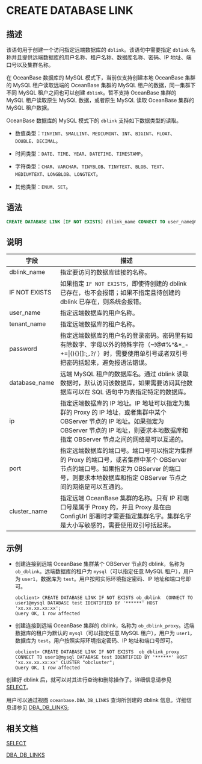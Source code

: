 # CREATE DATABASE LINK

## 描述

该语句用于创建一个访问指定远端数据库的 `dblink`。该语句中需要指定 `dblink` 名称并且提供远端数据库的用户名称、租户名称、数据库名称、密码、IP 地址、端口号以及集群名称。

在 OceanBase 数据库的 MySQL 模式下，当前仅支持创建本地 OceanBase 集群的 MySQL 租户读取远端的 OceanBase 集群的 MySQL 租户的数据，同一集群下不同 MySQL 租户之间也可以创建 `dblink`。暂不支持 OceanBase 集群的 MySQL 租户读取原生 MySQL 数据，或者原生 MySQL 读取 OceanBase 集群的 MySQL 租户数据。

OceanBase 数据库的 MySQL 模式下的 `dblink`  支持如下数据类型的读取。

* 数值类型：`TINYINT`、`SMALLINT`、`MEDIUMINT`、`INT`、`BIGINT`、`FLOAT`、`DOUBLE`、`DECIMAL`。

* 时间类型：`DATE`、`TIME`、`YEAR`、`DATETIME`、`TIMESTAMP`。

* 字符类型：`CHAR`、`VARCHAR`、`TINYBLOB`、`TINYTEXT`、`BLOB`、`TEXT`、`MEDIUMTEXT`、`LONGBLOB`、`LONGTEXT`。

* 其他类型：`ENUM`、`SET`。

## 语法

```sql
CREATE DATABASE LINK [IF NOT EXISTS] dblink_name CONNECT TO user_name@tenant_name DATABASE database_name IDENTIFIED BY password HOST 'ip:port' [CLUSTER cluster_name];
```

## 说明

| 字段 | 描述 |
| --- | --- |
| dblink_name | 指定要访问的数据库链接的名称。 |
| IF NOT EXISTS | 如果指定 `IF NOT EXISTS`，即使待创建的 dblink 已存在，也不会报错；如果不指定且待创建的 dblink 已存在，则系统会报错。 |
| user_name | 指定远端数据库的用户名称。 |
| tenant_name | 指定远端数据库的租户名称。 |
| password | 指定远端数据库的用户名的登录密码。密码里有如有除数字、字母以外的特殊字符（~!@#%^&*_-+=&#124;(){}[]:;,.?/ ）时，需要使用单引号或者双引号把密码括起来，避免报语法错误。 |
| database_name | 远端 MySQL 租户的数据库名。通过 dblink 读取数据时，默认访问该数据库，如果需要访问其他数据库可以在 SQL 语句中为表指定特定的数据库。|
| ip | 指定远端数据库的 IP 地址。IP 地址可以指定为集群的 Proxy 的 IP 地址，或者集群中某个 OBServer 节点的 IP 地址。如果指定为 OBServer 节点的 IP 地址，则要求本地数据库和指定 OBServer 节点之间的网络是可以互通的。 |
| port | 指定远端数据库的端口号。端口号可以指定为集群的 Proxy 的端口号，或者集群中某个 OBServer 节点的端口号。如果指定为 OBServer 的端口号，则要求本地数据库和指定 OBServer 节点之间的网络是可以互通的。 |
| cluster_name | 指定远端 OceanBase 集群的名称。只有 IP 和端口号是属于 Proxy 的，并且 Proxy 是在由 ConfigUrl 部署时才需要指定集群名字。集群名字是大小写敏感的，需要使用双引号括起来。 |


## 示例

* 创建连接到远端 OceanBase 集群某个 OBServer 节点的 dblink，名称为 `ob_dblink`。远端数据库的租户为 `mysql`（可以指定任意 MySQL 租户），用户为 `user1`，数据库为 `test`。用户按照实际环境指定密码、IP 地址和端口号即可。

  ```shell
  obclient> CREATE DATABASE LINK IF NOT EXISTS ob_dblink  CONNECT TO user1@mysql DATABASE test IDENTIFIED BY '******' HOST 'xx.xx.xx.xx:xx';
  Query OK, 1 row affected 
  ```

* 创建连接到远端 OceanBase 集群的 dblink，名称为 `ob_dblink_proxy`。远端数据库的租户为默认的 `mysql`（可以指定任意 MySQL 租户），用户为 `user1`，数据库为 `test`。用户按照实际环境指定密码、IP 地址和端口号即可。

  ```shell
  obclient> CREATE DATABASE LINK IF NOT EXISTS  ob_dblink_proxy CONNECT TO user1@mysql DATABASE test IDENTIFIED BY '******' HOST 'xx.xx.xx.xx:xx' CLUSTER "obcluster";
  Query OK, 1 row affected
  ```

创建好 dblink 后，就可以对其进行查询和删除操作了。详细信息请参见 [SELECT](../6.sql-statement-of-mysql-mode/81.select-of-mysql-mode/1.select-of-mysql-mode.md)。

用户可以通过视图 `oceanbase.DBA_DB_LINKS` 查询所创建的 dblink 信息。详细信息请参见 [DBA_DB_LINKS](待补充);

## 相关文档

[SELECT](../6.sql-statement-of-mysql-mode/81.select-of-mysql-mode/1.select-of-mysql-mode.md)

[DBA_DB_LINKS](待补充)

